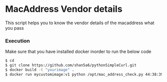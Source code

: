 # MacAddress Vendor details

This script helps you to know the vendor details of the macaddress what you pass

### Execution

Make sure that you have installed docker inorder to run the below code

```sh
$ cd 
$ git clone https://github.com/shan5a6/pythonSimpleCurl.git
$ docker build -t "yourimage" .
$ docker run mycustomimage:v1 python /opt/mac_address_check.py 44:38:39:ff:ef:57
```
```

